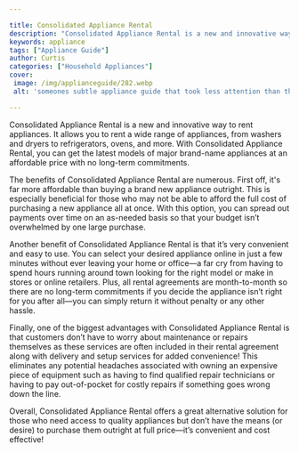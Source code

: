 ```yaml
---

title: Consolidated Appliance Rental
description: "Consolidated Appliance Rental is a new and innovative way to rent appliances. It allows you to rent a wide range of appliances, fr...get the full scoop"
keywords: appliance
tags: ["Appliance Guide"]
author: Curtis
categories: ["Household Appliances"]
cover: 
 image: /img/applianceguide/282.webp
 alt: 'someones subtle appliance guide that took less attention than they thought'

---
```


Consolidated Appliance Rental is a new and innovative way to rent appliances. It allows you to rent a wide range of appliances, from washers and dryers to refrigerators, ovens, and more. With Consolidated Appliance Rental, you can get the latest models of major brand-name appliances at an affordable price with no long-term commitments. 

The benefits of Consolidated Appliance Rental are numerous. First off, it's far more affordable than buying a brand new appliance outright. This is especially beneficial for those who may not be able to afford the full cost of purchasing a new appliance all at once. With this option, you can spread out payments over time on an as-needed basis so that your budget isn’t overwhelmed by one large purchase. 

Another benefit of Consolidated Appliance Rental is that it’s very convenient and easy to use. You can select your desired appliance online in just a few minutes without ever leaving your home or office—a far cry from having to spend hours running around town looking for the right model or make in stores or online retailers. Plus, all rental agreements are month-to-month so there are no long-term commitments if you decide the appliance isn’t right for you after all—you can simply return it without penalty or any other hassle. 

Finally, one of the biggest advantages with Consolidated Appliance Rental is that customers don’t have to worry about maintenance or repairs themselves as these services are often included in their rental agreement along with delivery and setup services for added convenience! This eliminates any potential headaches associated with owning an expensive piece of equipment such as having to find qualified repair technicians or having to pay out-of-pocket for costly repairs if something goes wrong down the line. 

Overall, Consolidated Appliance Rental offers a great alternative solution for those who need access to quality appliances but don’t have the means (or desire) to purchase them outright at full price—it’s convenient and cost effective!
